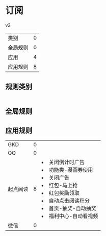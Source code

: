 # 订阅

v2

|||
| - |:-:|
|类别|0|
|全局规则|0|
|应用|4|
|应用规则|8|

## 规则类别

|||
| - |:-:|


## 全局规则



## 应用规则

||||
| - |:-:|-|
|GKD|0||
|QQ|0||
|起点阅读|8|<li>关闭倒计时广告<li>功能类-漫画券使用<li>关闭广告<li>红包-马上抢<li>红包奖励领取<li>自动点击阅读积分<li>首页-抽奖-自动抽奖<li>福利中心-自动看视频|
|微信|0||
